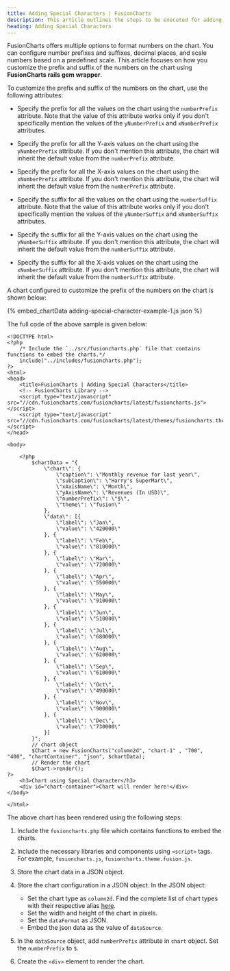 ```yaml
---
title: Adding Special Characters | FusionCharts
description: This article outlines the steps to be executed for adding special characters to the data values of your chart.
heading: Adding Special Characters
---
```


FusionCharts offers multiple options to format numbers on the chart. You can configure number prefixes and suffixes, decimal places, and scale numbers based on a predefined scale. This article focuses on how you customize the prefix and suffix of the numbers on the chart using **FusionCharts rails gem wrapper**.

To customize the prefix and suffix of the numbers on the chart, use the following attributes:

* Specify the prefix for all the values on the chart using the `numberPrefix` attribute. Note that the value of this attribute works only if you don't specifically mention the values of the `yNumberPrefix` and `xNumberPrefix` attributes.

* Specify the prefix for all the Y-axis values on the chart using the `yNumberPrefix` attribute. If you don't mention this attribute, the chart will inherit the default value from the `numberPrefix` attribute.

* Specify the prefix for all the X-axis values on the chart using the `xNumberPrefix` attribute. If you don't mention this attribute, the chart will inherit the default value from the `numberPrefix` attribute.

* Specify the suffix for all the values on the chart using the `numberSuffix` attribute. Note that the value of this attribute works only if you don't specifically mention the values of the `yNumberSuffix` and `xNumberSuffix` attributes.

* Specify the suffix for all the Y-axis values on the chart using the `yNumberSuffix` attribute. If you don't mention this attribute, the chart will inherit the default value from the `numberSuffix` attribute.

* Specify the suffix for all the X-axis values on the chart using the `xNumberSuffix` attribute. If you don't mention this attribute, the chart will inherit the default value from the `numberSuffix` attribute.

A chart configured to customize the prefix of the numbers on the chart is shown below:

{% embed_chartData adding-special-character-example-1.js json %}

The full code of the above sample is given below:

```
<!DOCTYPE html>
<?php
    /* Include the `../src/fusioncharts.php` file that contains functions to embed the charts.*/
    include("../includes/fusioncharts.php");
?>
<html>
<head>
    <title>FusionCharts | Adding Special Characters</title>
    <!-- FusionCharts Library -->
    <script type="text/javascript" src="//cdn.fusioncharts.com/fusioncharts/latest/fusioncharts.js"></script>
    <script type="text/javascript" src="//cdn.fusioncharts.com/fusioncharts/latest/themes/fusioncharts.theme.fusion.js"></script>
</head>

<body>

    <?php
        $chartData = "{
            \"chart\": {
                \"caption\": \"Monthly revenue for last year\",
                \"subCaption\": \"Harry's SuperMart\",
                \"xAxisName\": \"Month\",
                \"yAxisName\": \"Revenues (In USD)\",
                \"numberPrefix\": \"$\",
                \"theme\": \"fusion\"
            },
            \"data\": [{
                \"label\": \"Jan\",
                \"value\": \"420000\"
            }, {
                \"label\": \"Feb\",
                \"value\": \"810000\"
            }, {
                \"label\": \"Mar\",
                \"value\": \"720000\"
            }, {
                \"label\": \"Apr\",
                \"value\": \"550000\"
            }, {
                \"label\": \"May\",
                \"value\": \"910000\"
            }, {
                \"label\": \"Jun\",
                \"value\": \"510000\"
            }, {
                \"label\": \"Jul\",
                \"value\": \"680000\"
            }, {
                \"label\": \"Aug\",
                \"value\": \"620000\"
            }, {
                \"label\": \"Sep\",
                \"value\": \"610000\"
            }, {
                \"label\": \"Oct\",
                \"value\": \"490000\"
            }, {
                \"label\": \"Nov\",
                \"value\": \"900000\"
            }, {
                \"label\": \"Dec\",
                \"value\": \"730000\"
            }]
        }";
        // chart object
        $Chart = new FusionCharts("column2d", "chart-1" , "700", "400", "chartContainer", "json", $chartData);
        // Render the chart
        $Chart->render();
?>
    <h3>Chart using Special Character</h3>
    <div id="chart-container">Chart will render here!</div>
</body>

</html>
```

The above chart has been rendered using the following steps:

1. Include the `fusioncharts.php` file which contains functions to embed the charts.

2. Include the necessary libraries and components using `<script>` tags. For example, `fusioncharts.js`, `fusioncharts.theme.fusion.js`.

3. Store the chart data in a JSON object.

4. Store the chart configuration in a JSON object. In the JSON object:
    * Set the chart type as `column2d`. Find the complete list of chart types with their respective alias [here](https://www.fusioncharts.com/dev/chart-guide/list-of-charts).
    * Set the width and height of the chart in pixels. 
    * Set the `dataFormat` as JSON.
    * Embed the json data as the value of `dataSource`.

5. In the `dataSource` object, add `numberPrefix` attribute in `chart` object. Set the `numberPrefix` to `$`.

6. Create the `<div>` element to render the chart.         